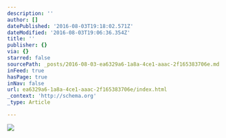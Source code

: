```yaml
---
description: ''
author: []
datePublished: '2016-08-03T19:18:02.571Z'
dateModified: '2016-08-03T19:06:36.354Z'
title: ''
publisher: {}
via: {}
starred: false
sourcePath: _posts/2016-08-03-ea6329a6-1a8a-4ce1-aaac-2f165383706e.md
inFeed: true
hasPage: true
inNav: false
url: ea6329a6-1a8a-4ce1-aaac-2f165383706e/index.html
_context: 'http://schema.org'
_type: Article

---
```

![](https://the-grid-user-content.s3-us-west-2.amazonaws.com/bd49d390-6a46-422f-9e26-4ab24ce0fe9c.jpg)